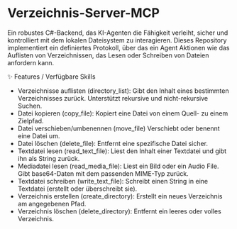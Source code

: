 # Verzeichnis-Server-MCP
Ein robustes C#-Backend, das KI-Agenten die Fähigkeit verleiht, sicher und kontrolliert mit dem lokalen Dateisystem zu interagieren. Dieses Repository implementiert ein definiertes Protokoll, über das ein Agent Aktionen wie das Auflisten von Verzeichnissen, das Lesen oder Schreiben von Dateien anfordern kann.

✨ Features / Verfügbare Skills
- Verzeichnisse auflisten (directory_list): Gibt den Inhalt eines bestimmten Verzeichnisses zurück. Unterstützt rekursive und nicht-rekursive Suchen.
- Datei kopieren (copy_file): Kopiert eine Datei von einem Quell- zu einem Zielpfad.
- Datei verschieben/umbenennen (move_file) Verschiebt oder benennt eine Datei um.
- Datei löschen (delete_file): Entfernt eine spezifische Datei sicher.
- Textdatei lesen (read_text_file): Liest den Inhalt einer Textdatei und gibt ihn als String zurück. 
- Mediadatei lesen (read_media_file): Liest ein Bild oder ein Audio File. Gibt base64-Daten mit dem passenden MIME-Typ zurück. 
- Textdatei schreiben (write_text_file): Schreibt einen String in eine Textdatei (erstellt oder überschreibt sie).
- Verzeichnis erstellen (create_directory): Erstellt ein neues Verzeichnis am angegebenen Pfad.
- Verzeichnis löschen (delete_directory): Entfernt ein leeres oder volles Verzeichnis.
